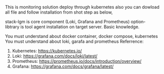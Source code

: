 This is monitoring solution deploy through kubernetes also you can dowload all file and follow installation from shot step as below,

stack-lgm is core component (Loki, Grafana and Prometheus)
option-libtrary is tool agent installation on target server.
Basic knowledge.

You must understand about docker container, docker compose, kubernetes
You must understand about loki, garafa and prometheus
Referrence:
1. Kubernetes: https://kubernetes.io/
2. Loki: https://grafana.com/docs/loki/latest/
3. Prometheus: https://prometheus.io/docs/introduction/overview/
4. Grafana: https://grafana.com/docs/grafana/latest/
